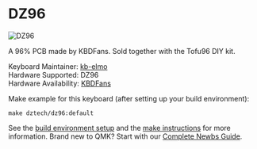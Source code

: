 # DZ96

![DZ96](https://kbdfans.com/products/tofu96-mechanical-keyboard-diy-kit)

A 96% PCB made by KBDFans. Sold together with the Tofu96 DIY kit.

Keyboard Maintainer: [kb-elmo](https://github.com/kb-elmo)  
Hardware Supported: DZ96  
Hardware Availability: [KBDFans](https://kbdfans.com)  

Make example for this keyboard (after setting up your build environment):

    make dztech/dz96:default

See the [build environment setup](https://docs.qmk.fm/#/getting_started_build_tools) and the [make instructions](https://docs.qmk.fm/#/getting_started_make_guide) for more information. Brand new to QMK? Start with our [Complete Newbs Guide](https://docs.qmk.fm/#/newbs).
